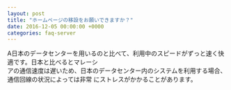 ```yaml
---
layout: post
title: "ホームページの移設をお願いできますか？"
date: 2016-12-05 00:00:00 +0000
categories: faq-server
---
```

A日本のデータセンターを用いるのと比べて、利用中のスピードがずっと速く快適です。日本と比べるとマレーシ<br>
アの通信速度は遅いため、日本のデータセンター内のシステムを利用する場合、通信回線の状況によっては非常 にストレスがかかることがあります。